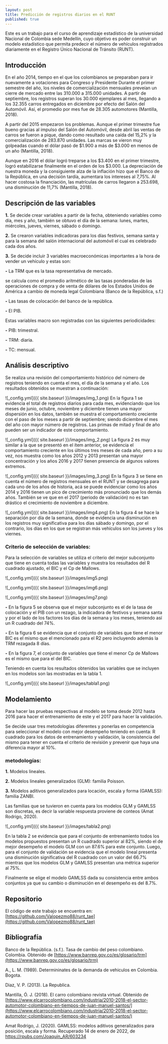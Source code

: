 ```yaml
---
layout: post
title: Predicción de registros diarios en el RUNT
published: true
---
```

Este es un trabajo para el curso de aprendizaje estadístico de la universidad Nacional de Colombia sede Medellín, cuyo objetivo es poder construir un modelo estadístico que permita predecir el número de vehículos registrados diariamente en el Registro Único Nacional de Tránsito (RUNT).

## Introducción
En el año 2014, tiempo en el que los colombianos se preparaban para ir nuevamente a votaciones para Congreso y Presidente Durante el primer semestre del año, los niveles de comercialización mensuales preveían un cierre de mercado entre las 310.000 a 315.000 unidades. A partir de septiembre, los registros superan los 30.000 ejemplares al mes, llegando a los 32.355 carros entregados en diciembre por efecto del Salón del Automóvil. Así, el promedio por mes fue de 28.305 automotores (Mantilla, 2018). 

A partir del 2015 empezaron los problemas. Aunque el primer trimestre fue bueno gracias al impulso del Salón del Automóvil, desde abril las ventas de carros se fueron a pique, dando como resultado una caída del 15,2% y la comercialización de 283.870 unidades. Las marcas se vieron muy golpeadas cuando el dólar pasó de $1.900 a más de $3.000 en menos de un año (Mantilla, 2018).

Aunque en 2016 el dólar logró treparse a los $3.400 en el primer trimestre, logró estabilizarse finalmente en el orden de los $3.000. La depreciación de nuestra moneda y la consiguiente alza de la inflación hizo que el Banco de la República, en una decisión tardía, aumentara los intereses al 7,75%. Al hacer costosa la financiación, las matrículas de carros llegaron a 253.698, una disminución de 11,7% (Mantilla, 2018).


## Descripción de las variables
**1.** Se decide crear variables a partir de la fecha, obteniendo variables como día, mes y año, también se obtuvo el día de la semana: lunes, martes, miércoles, jueves, viernes, sábado o domingo.

**2.** Se crearon variables indicadoras para los días festivos, semana santa y para la semana del salón internacional del automóvil el cual es celebrado cada dos años. 

**3.** Se decide incluir 3 variables macroeconómicas importantes a la hora de vender un vehículo y estas son: 

   **-** La TRM que es la tasa representativa de mercado.

se calcula como el promedio aritmético de las tasas ponderadas de las operaciones de compra y de venta de dólares de los Estados Unidos de América a cambio de moneda legal Colombiana (Banco de la República, s.f.)

   **-** Las tasas de colocación del banco de la república.

   **-** El PIB.

Estas variables macro son registradas con las siguientes periodicidades:

   **-** PIB: trimestral.
 
   **-** TRM: diaria.
 
   **-** TC: mensual.




## Análisis descriptivo
Se realiza una revisión del comportamiento histórico del número de registros teniendo en cuenta el mes, el día de la semana y el año. Los resultados obtenidos se muestran a continuación:

![_config.yml]({{ site.baseurl }}/images/img_1.png)
En la figura 1 se evidencia el total de registros diarios para cada mes, evidenciando que los meses de junio, octubre, noviembre y diciembre tienen una mayor dispersión en los datos, también se muestra el comportamiento creciente con el paso de los meses a partir de septiembre; siendo diciembre el mes del año con mayor número de registros. Las primas de mitad y final de año pueden ser un indicador de este comportamiento.


![_config.yml]({{ site.baseurl }}/images/img_2.png)
La figura 2 es muy similar a la que se presentó en el ítem anterior, se evidencia el comportamiento creciente en los últimos tres meses de cada año, pero a su vez, nos muestra como los años 2012 y 2013 presentan una mayor concentración y los años 2016 y 2017 tienen presencia de algunos valores extremos.


![_config.yml]({{ site.baseurl }}/images/img_3.png)
En la figura 3 se tiene en cuenta el número de registros mensuales en el RUNT y se desagrega para cada uno de los años de historia, acá se puede evidenciar como los años 2014 y 2016 tienen un pico de crecimiento más pronunciado que los demás años. También se ve que en el 2017 (periodo de validación) no es tan drástico el crecimiento de noviembre a diciembre.



![_config.yml]({{ site.baseurl }}/images/img4.png)
En la figura 4 se hace la separación por día de la semana, donde se evidencia una disminución en los registros muy significativa para los días sábado y domingo, por el contrario, los días en los que se registran más vehículos son los jueves y los viernes.


### Criterio de selección de variables:
Para la selección de variables se utiliza el criterio del mejor subconjunto que tiene en cuenta todas las variables y muestra los resultados del R cuadrado ajustado, el BIC y el Cp de Mallows.

![_config.yml]({{ site.baseurl }}/images/img5.png)

![_config.yml]({{ site.baseurl }}/images/img6.png)

![_config.yml]({{ site.baseurl }}/images/img7.png)
 
  **-** En la figura 5 se observa que el mejor subconjunto es el de la tasa de colocación y el PIB con un rezago, la indicadora de festivos y semana santa y por el lado de los factores los días de la semana y los meses, teniendo así un R cuadrado del 74%.

  **-** En la figura 6 se evidencia que el conjunto de variables que tiene el menor BIC es el mismo que el mencionado para el R2 pero incluyendo además la TRM rezagada 8 días.

  **-** En la figura 7, el conjunto de variables que tiene el menor Cp de Mallows es el mismo que para el del BIC.

Teniendo en cuenta los resultados obtenidos las variables que se incluyen en los modelos son las mostradas en la tabla 1.

![_config.yml]({{ site.baseurl }}/images/tabla1.png)



## Modelamiento
Para hacer las pruebas respectivas al modelo se toma desde 2012 hasta 2016 para hacer el entrenamiento de este y el 2017 para hacer la validación. 

Se decide usar tres metodologías diferentes y ponerlas en competencia para seleccionar el modelo con mejor desempeño teniendo en cuenta: R cuadrado para los datos de entrenamiento y validación, la consistencia del mismo para tener en cuenta el criterio de revisión y prevenir que haya una diferencia mayor al 10%.

### metodologías:
**1.** Modelos lineales. 

**2.** Modelos lineales generalizados (GLM): familia Poisson.

**3.** Modelos aditivos generalizados para locación, escala y forma (GAMLSS): familia ZANBI.

Las familias que se tuvieron en cuenta para los modelos GLM y GAMLSS son discretas, es decir la variable respuesta proviene de conteos (Amat Rodrigo, 2020).


![_config.yml]({{ site.baseurl }}/images/tabla2.png)

En la tabla 2 se evidencia que para el conjunto de entrenamiento todos los modelos propuestos presentan un R cuadrado superior al 82%, siendo el de mejor desempeño el modelo GLM con un 87.6% para este conjunto. Luego, para el conjunto de validación se evidencia que el modelo lineal presenta una disminución significativa del R cuadrado con un valor del 66.7% mientras que los modelos GLM y GAMLSS presentan una métrica superior al 75%.

Finalmente se elige el modelo GAMLSS dada su consistencia entre ambos conjuntos ya que su cambio o disminución en el desempeño es del 8.7%.


## Repositorio
El código de este trabajo se encuentra en: [https://github.com/Valopezmo88/runt_tae](https://github.com/Valopezmo88/runt_tae)


## Bibliografía
Banco de la República. (s.f.). Tasa de cambio del peso colombiano. Colombia. Obtenido de [https://www.banrep.gov.co/es/glosario/trm](https://www.banrep.gov.co/es/glosario/trm)

A., L. M. (1989). Determininates de la demanda de vehiculos en Colombia. Bogota.

Diaz, V. P. (2013). La Republica. 

Mantilla, Ó. J. (2018). El carro colombiano revista virtual. Obtenido de [https://www.elcarrocolombiano.com/industria/2010-2018-el-sector-automotor-colombiano-en-tiempos-de-juan-manuel-santos/](https://www.elcarrocolombiano.com/industria/2010-2018-el-sector-automotor-colombiano-en-tiempos-de-juan-manuel-santos/)

Amat Rodrigo, J. (2020). GAMLSS: modelos aditivos generalizados para posición, escala y forma. Recuperado 14 de enero de 2022, de [https://rpubs.com/Joaquin_AR/603234 ](https://rpubs.com/Joaquin_AR/603234 )
